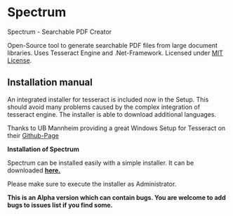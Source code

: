 # Spectrum
Spectrum - Searchable PDF Creator

Open-Source tool to generate searchable PDF files from large document libraries.
Uses Tesseract Engine and .Net-Framework. Licensed under <a href="https://opensource.org/licenses/MIT">MIT License</a>.

<h2>Installation manual</h2>

An integrated installer for tesseract is included now in the Setup. This should avoid many problems caused by the complex integration of tesseract engine. The installer is able to download additional languages.

Thanks to UB Mannheim providing a great Windows Setup for Tesseract on their <a href="https://github.com/UB-Mannheim/tesseract?files=1">Github-Page</a> 

<strong>Installation of Spectrum</strong>	

Spectrum can be installed easily with a simple installer. It can be downloaded <strong><a href="https://github.com/philipp-eger-dev/Spectrum/releases/download/0.9.0.0/Spectrum_0.9.0.0_ALPHA.exe">here.</a></strong>

Please make sure to execute the installer as Administrator.

<strong>This is an Alpha version which can contain bugs. You are welcome to add bugs to issues list if you find some.</strong>
